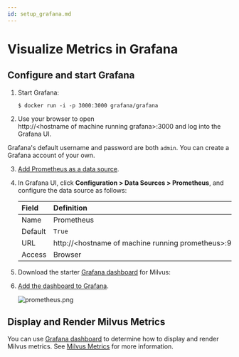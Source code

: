 ```yaml
---
id: setup_grafana.md
---
```



# Visualize Metrics in Grafana

## Configure and start Grafana

1. Start Grafana:

   ```shell
   $ docker run -i -p 3000:3000 grafana/grafana
   ```

2. Use your browser to open http://&lt;hostname&nbsp;of&nbsp;machine&nbsp;running&nbsp;grafana&gt;:3000 and log into the Grafana UI.

<div class="alert note">
Grafana's default username and password are both <code>admin</code>. You can create a Grafana account of your own.
</div>

3. [Add Prometheus as a data source](https://grafana.com/docs/grafana/latest/features/datasources/add-a-data-source/).
   
4. In Grafana UI, click **Configuration > Data Sources > Prometheus**, and configure the data source as follows:

   | Field   | Definition                                             |
   | :------ | :----------------------------------------------------- |
   | Name    | Prometheus                                             |
   | Default | `True`                                                   |
   | URL     | http://&lt;hostname&nbsp;of&nbsp;machine&nbsp;running&nbsp;prometheus&gt;:9090 |
   | Access  | Browser                                                |

5. Download the starter [Grafana dashboard](https://github.com/milvus-io/docs/blob/master/v{{var.release_version}}/assets/monitoring/dashboard.json) for Milvus:


6. [Add the dashboard to Grafana](http://docs.grafana.org/reference/export_import/#importing-a-dashboard).

   ![prometheus.png](../../../../assets/prometheus.png)


## Display and Render Milvus Metrics

You can use [Grafana dashboard](https://github.com/milvus-io/docs/blob/master/v{{var.release_version}}/assets/monitoring/dashboard.json) to determine how to display and render Milvus metrics. See [Milvus Metrics](milvus_metrics.md) for more information. 
